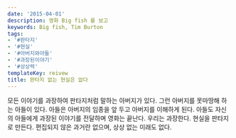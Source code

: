 ```yaml
---
date: '2015-04-01'
description: 영화 Big fish 를 보고
keywords: Big fish, Tim Burton
tags:
- '#판타지'
- '#현실'
- '#아버지와아들'
- '#과장된이야기'
- '#상상력'
templateKey: reivew
title: 판타지 없는 현실은 없다
---
```

모든 이야기를 과장하여 판타지처럼 말하는 아버지가 있다. 그런 아버지를 못마땅해 하는 아들이 있다. 아들은 아버지의 임종을 앞 두고 아버지를 이해하게 된다. 아들도 자신의 아들에게 과장된 이야기를 전달하며 영화는 끝난다. 우리는 과장한다. 현실을 판타지로 만든다. 편집되지 않은 과거란 없으며, 상상 없는 미래도 없다.